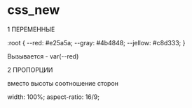 # css_new

1 ПЕРЕМЕННЫЕ

:root {
--red: #e25a5a;
--gray: #4b4848;
--jellow: #c8d333;
}

Вызывается - var(--red)

2 ПРОПОРЦИИ

вместо высоты соотношение сторон

width: 100%;
aspect-ratio: 16/9;
